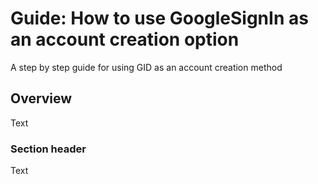 # Guide: How to use GoogleSignIn as an account creation option

A step by step guide for using GID as an account creation method

## Overview

<!--@START_MENU_TOKEN@-->Text<!--@END_MENU_TOKEN@-->

### Section header

<!--@START_MENU_TOKEN@-->Text<!--@END_MENU_TOKEN@-->
